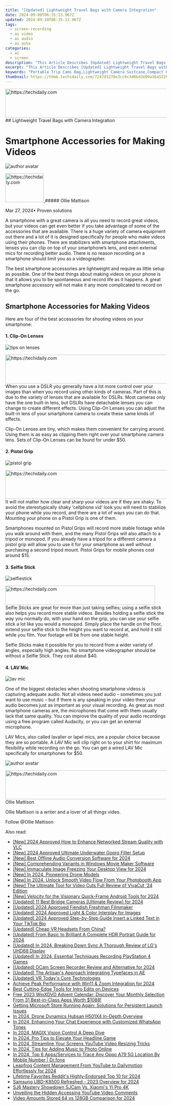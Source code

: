```yaml
---
title: "[Updated] Lightweight Travel Bags with Camera Integration"
date: 2024-09-09T06:35:13.967Z
updated: 2024-09-10T06:35:13.967Z
tags: 
  - screen-recording
  - ai video
  - ai audio
  - ai auto
categories: 
  - ai
  - screen
description: "This Article Describes [Updated] Lightweight Travel Bags with Camera Integration"
excerpt: "This Article Describes [Updated] Lightweight Travel Bags with Camera Integration"
keywords: "Portable Trip Cams Bag,Lightweight Camera Suitcase,Compact Cam Bag for Travel,AirPaks for Photography Gear,Mini Cameras Backpacks,Eco Bags with Lens Mount,Flexi Carry for Photo Pros"
thumbnail: https://thmb.techidaily.com/724743278e3cc8c3d6bd3e09a36a5228f2284123f9ba460d1a5d5ea60dfb5a94.jpg
---
```


<!-- affiliate ads begin -->
<a href="https://ephamedtechinc.pxf.io/c/5597632/2136622/26400" target="_top" id="2136622">
  <img src="//a.impactradius-go.com/display-ad/26400-2136622" border="0" alt="https://techidaily.com" width="728" height="90"/>
</a>
<img height="0" width="0" src="https://ephamedtechinc.pxf.io/i/5597632/2136622/26400" style="position:absolute;visibility:hidden;" border="0" />
<!-- affiliate ads end -->
## Lightweight Travel Bags with Camera Integration

# Smartphone Accessories for Making Videos

![author avatar](https://images.wondershare.com/filmora/article-images/ollie-mattison.jpg)

<!-- affiliate ads begin -->
<a href="https://25home.pxf.io/c/5597632/2123467/16836" target="_top" id="2123467">
  <img src="//a.impactradius-go.com/display-ad/16836-2123467" border="0" alt="https://techidaily.com" width="120" height="90"/>
</a>
<img height="0" width="0" src="https://25home.pxf.io/i/5597632/2123467/16836" style="position:absolute;visibility:hidden;" border="0" />
<!-- affiliate ads end -->
##### Ollie Mattison

 Mar 27, 2024• Proven solutions

A smartphone with a great camera is all you need to record great videos, but your videos can get even better if you take advantage of some of the accessories that are available. There is a huge variety of camera equipment out there and a lot of it is designed specifically for people who make videos using their phones. There are stabilizers with smartphone attachments, lenses you can clip on top of your smartphone’s lens, and even external mics for recording better audio. There is no reason recording on a smartphone should limit you as a videographer.

The best smartphone accessories are lightweight and require as little setup as possible. One of the best things about making videos on your phone is that it allows you to be spontaneous and record life as it happens. A great smartphone accessory will not make it any more complicated to record on the go.

## Smartphone Accessories for Making Videos

Here are four of the best accessories for shooting videos on your smartphone:

#### 1\. Clip-On Lenses

![tips on lenses](https://images.wondershare.com/filmora/article-images/accessories-clip-on-lenses.JPG)

<!-- affiliate ads begin -->
<a href="https://appsumo.8odi.net/c/5597632/2130885/7443" target="_top" id="2130885">
  <img src="//a.impactradius-go.com/display-ad/7443-2130885" border="0" alt="https://techidaily.com" width="600" height="90"/>
</a>
<img height="0" width="0" src="https://appsumo.8odi.net/i/5597632/2130885/7443" style="position:absolute;visibility:hidden;" border="0" />
<!-- affiliate ads end -->
When you use a DSLR you generally have a lot more control over your images than when you record using other kinds of cameras. Part of this is due to the variety of lenses that are available for DSLRs. Most cameras only have the one built-in lens, but DSLRs have detachable lenses you can change to create different effects. Using Clip-On Lenses you can adjust the built-in lens of your smartphone camera to create these same kinds of effects.

Clip-On Lenses are tiny, which makes them convenient for carrying around. Using them is as easy as clipping them right over your smartphone camera lens. Sets of Clip-On Lenses can be found for under $50.

#### 2\. Pistol Grip

![pistol grip](https://images.wondershare.com/filmora/article-images/accessories-pistol-grip.JPG)

<!-- affiliate ads begin -->
<a href="https://appsumo.8odi.net/c/5597632/2118322/7443" target="_top" id="2118322">
  <img src="//a.impactradius-go.com/display-ad/7443-2118322" border="0" alt="https://techidaily.com" width="728" height="90"/>
</a>
<img height="0" width="0" src="https://appsumo.8odi.net/i/5597632/2118322/7443" style="position:absolute;visibility:hidden;" border="0" />
<!-- affiliate ads end -->
It will not matter how clear and sharp your videos are if they are shaky. To avoid the stereotypically shaky ‘cellphone vid’ look you will need to stabilize your phone while you record, and there are a lot of ways you can do that. Mounting your phone on a Pistol Grip is one of them.

Smartphones mounted on Pistol Grips will record more stable footage while you walk around with them, and the many Pistol Grips will also attach to a tripod or monopod. If you already have a tripod for a different camera a pistol grip will allow you to use it for your smartphone as well without purchasing a second tripod mount. Pistol Grips for mobile phones cost around $15.

#### 3\. Selfie Stick

![selfiestick](https://images.wondershare.com/filmora/article-images/accessories-selfiestick.jpg)

<!-- affiliate ads begin -->
<a href="https://review-au.sjv.io/c/5597632/2098703/14409" target="_top" id="2098703">
  <img src="//a.impactradius-go.com/display-ad/14409-2098703" border="0" alt="https://techidaily.com" width="468" height="60"/>
</a>
<img height="0" width="0" src="https://review-au.sjv.io/i/5597632/2098703/14409" style="position:absolute;visibility:hidden;" border="0" />
<!-- affiliate ads end -->
Selfie Sticks are great for more than just taking selfies; using a selfie stick also helps you record more stable videos. Besides holding a selfie stick the way you normally do, with your hand on the grip, you can use your selfie stick a lot like you would a monopod. Simply place the handle on the floor, extend your selfie stick to the height you want to record at, and hold it still while you film. Your footage will be from one stable height.

Selfie Sticks make it possible for you to record from a wider variety of angles, especially high angles. No smartphone videographer should be without a Selfie Stick. They cost about $40.

#### 4\. LAV Mic

![lav mic](https://images.wondershare.com/filmora/article-images/accessories-lav-mic.JPG)

One of the biggest obstacles when shooting smartphone videos is capturing adequate audio. Not all videos need audio – sometimes you just want to use music – but if there is any speaking in your video then your audio becomes just as important as your visual recording. As great as most smartphone cameras are, the microphones that come with them usually lack that same quality. You can improve the quality of your audio recordings using a free program called Audacity, or you can get an external microphone.

LAV Mics, also called lavalier or lapel mics, are a popular choice because they are so portable. A LAV Mic will clip right on to your shirt for maximum flexibility while recording on the go. You can get a wired LAV Mic specifically for smartphones for $50.

![author avatar](https://images.wondershare.com/filmora/article-images/ollie-mattison.jpg)

<!-- affiliate ads begin -->
<a href="https://appsumo.8odi.net/c/5597632/2137413/7443" target="_top" id="2137413">
  <img src="//a.impactradius-go.com/display-ad/7443-2137413" border="0" alt="https://techidaily.com" width="728" height="90"/>
</a>
<img height="0" width="0" src="https://appsumo.8odi.net/i/5597632/2137413/7443" style="position:absolute;visibility:hidden;" border="0" />
<!-- affiliate ads end -->
Ollie Mattison

Ollie Mattison is a writer and a lover of all things video.

Follow @Ollie Mattison


<ins class="adsbygoogle"
     style="display:block"
     data-ad-format="autorelaxed"
     data-ad-client="ca-pub-7571918770474297"
     data-ad-slot="1223367746"></ins>



<ins class="adsbygoogle"
     style="display:block"
     data-ad-client="ca-pub-7571918770474297"
     data-ad-slot="8358498916"
     data-ad-format="auto"
     data-full-width-responsive="true"></ins>


<span class="atpl-alsoreadstyle">Also read:</span>
<div><ul>
<li><a href="https://article-files.techidaily.com/new-2024-approved-how-to-enhance-networked-stream-quality-with-vlc/"><u>[New] 2024 Approved How to Enhance Networked Stream Quality with VLC</u></a></li>
<li><a href="https://article-files.techidaily.com/new-2024-approved-ultimate-underwater-gopro-filter-setup/"><u>[New] 2024 Approved Ultimate Underwater Gopro Filter Setup</u></a></li>
<li><a href="https://article-files.techidaily.com/new-best-offline-audio-conversion-software-for-2024/"><u>[New] Best Offline Audio Conversion Software for 2024</u></a></li>
<li><a href="https://article-files.techidaily.com/new-comprehending-variants-in-windows-movie-maker-software/"><u>[New] Comprehending Variants in Windows Movie Maker Software</u></a></li>
<li><a href="https://screen-recording.techidaily.com/new-immaculate-image-freezing-your-desktop-view-for-2024/"><u>[New] Immaculate Image Freezing Your Desktop View for 2024</u></a></li>
<li><a href="https://article-files.techidaily.com/new-in-2024-pioneering-drone-models/"><u>[New] In 2024, Pioneering Drone Models</u></a></li>
<li><a href="https://article-files.techidaily.com/new-in-2024-unlock-smooth-video-flow-from-your-photobooth-app/"><u>[New] In 2024, Unlock Smooth Video Flow From Your Photobooth App</u></a></li>
<li><a href="https://article-files.techidaily.com/new-the-ultimate-tool-for-video-cuts-full-review-of-vivacut-24-edition/"><u>[New] The Ultimate Tool for Video Cuts Full Review of VivaCut '24 Edition</u></a></li>
<li><a href="https://article-files.techidaily.com/new-velocity-for-the-visionary-quick-frame-android-tools-for-2024/"><u>[New] Velocity for the Visionary Quick-Frame Android Tools for 2024</u></a></li>
<li><a href="https://article-files.techidaily.com/updated-11-best-bridge-cameras-ultimate-review-for-2024/"><u>[Updated] 11 Best Bridge Cameras [Ultimate Review] for 2024</u></a></li>
<li><a href="https://article-files.techidaily.com/updated-2024-approved-fiendish-freshman-filmmaker/"><u>[Updated] 2024 Approved Fiendish Freshman Filmmaker</u></a></li>
<li><a href="https://article-files.techidaily.com/updated-2024-approved-light-and-color-interplay-for-images/"><u>[Updated] 2024 Approved Light & Color Interplay for Images</u></a></li>
<li><a href="https://article-files.techidaily.com/updated-2024-approved-step-by-step-guide-insert-a-linked-text-in-your-tiktok-bio/"><u>[Updated] 2024 Approved Step-by-Step Guide Insert a Linked Text in Your TikTok Bio</u></a></li>
<li><a href="https://article-files.techidaily.com/updated-cheap-vr-headsets-from-china/"><u>[Updated] Cheap VR Headsets From China?</u></a></li>
<li><a href="https://article-files.techidaily.com/updated-from-basic-to-brilliant-a-complete-hdr-portrait-guide-for-2024/"><u>[Updated] From Basic to Brilliant A Complete HDR Portrait Guide for 2024</u></a></li>
<li><a href="https://article-files.techidaily.com/updated-in-2024-breaking-down-sync-a-thorough-review-of-lgs-uhd68-display/"><u>[Updated] In 2024, Breaking Down Sync A Thorough Review of LG's UHD68 Display</u></a></li>
<li><a href="https://screen-recording.techidaily.com/updated-in-2024-essential-techniques-recording-playstation-4-games/"><u>[Updated] In 2024, Essential Techniques Recording PlayStation 4 Games</u></a></li>
<li><a href="https://video-screen-grab.techidaily.com/updated-ocam-screen-recorder-review-and-alternative-for-2024/"><u>[Updated] OCam Screen Recorder Review and Alternative for 2024</u></a></li>
<li><a href="https://article-files.techidaily.com/updated-the-artisans-approach-integrating-typefaces-in-ae/"><u>[Updated] The Artisan's Approach Integrating Typefaces in AE</u></a></li>
<li><a href="https://article-files.techidaily.com/updated-vr-todays-core-technologies/"><u>[Updated] VR Today's Core Technologies</u></a></li>
<li><a href="https://fox-access.techidaily.com/achieve-peak-performance-with-win11-and-zoom-integration-for-2024/"><u>Achieve Peak Performance with Win11 & Zoom Integration for 2024</u></a></li>
<li><a href="https://extra-hints.techidaily.com/best-cutting-edge-tools-for-intro-edits-on-devices/"><u>Best Cutting-Edge Tools for Intro Edits on Devices</u></a></li>
<li><a href="https://tech-revival.techidaily.com/free-2023-winxdvd-advent-calendar-discover-your-monthly-selection-from-31-best-in-class-apps-worth-1088/"><u>Free 2023 WinXDVD Advent Calendar: Discover Your Monthly Selection From 31 Best-in-Class Apps Worth $1088!</u></a></li>
<li><a href="https://win-howtos.techidaily.com/getting-microsoft-store-running-again-solutions-for-persistent-launch-issues/"><u>Getting Microsoft Store Running Again: Solutions for Persistent Launch Issues</u></a></li>
<li><a href="https://article-files.techidaily.com/in-2024-drone-dynamics-hubsan-h501x4-in-depth-overview/"><u>In 2024, Drone Dynamics Hubsan H501X4 In-Depth Overview</u></a></li>
<li><a href="https://article-files.techidaily.com/in-2024-enhancing-your-chat-experience-with-customized-whatsapp-tones/"><u>In 2024, Enhancing Your Chat Experience with Customized WhatsApp Tones</u></a></li>
<li><a href="https://article-files.techidaily.com/in-2024-magix-vision-control-a-deep-dive/"><u>In 2024, MAGIX Vision Control A Deep Dive</u></a></li>
<li><a href="https://article-files.techidaily.com/in-2024-pro-tips-to-elevate-your-headline-game/"><u>In 2024, Pro Tips to Elevate Your Headline Game</u></a></li>
<li><a href="https://article-files.techidaily.com/in-2024-streamline-your-screens-youtube-video-resizing-tricks/"><u>In 2024, Streamline Your Screens YouTube Video Resizing Tricks</u></a></li>
<li><a href="https://article-files.techidaily.com/in-2024-tips-for-adding-music-to-photo-online/"><u>In 2024, Tips for Adding Music to Photo Online</u></a></li>
<li><a href="https://android-location-track.techidaily.com/in-2024-top-6-appsservices-to-trace-any-oppo-a79-5g-location-by-mobile-number-drfone-by-drfone-virtual-android/"><u>In 2024, Top 6 Apps/Services to Trace Any Oppo A79 5G Location By Mobile Number | Dr.fone</u></a></li>
<li><a href="https://youtube-stream.techidaily.com/leapfrog-content-management-from-youtube-to-dailymotion-effortlessly-for-2024/"><u>Leapfrog Content Management From YouTube to Dailymotion Effortlessly for 2024</u></a></li>
<li><a href="https://article-files.techidaily.com/lifetime-favorites-reddits-highly-endorsed-top-10-for-2024/"><u>Lifetime Favorites Reddit's Highly-Endorsed Top 10 for 2024</u></a></li>
<li><a href="https://article-files.techidaily.com/samsung-ubd-k8500-refreshed-2023-overview-for-2024/"><u>Samsung UBD-K8500 Refreshed - 2023 Overview for 2024</u></a></li>
<li><a href="https://extra-tips.techidaily.com/sj6-mastery-showdown-sjcam-vs-xiaomis-yi-pro-4k/"><u>SJ6 Mastery Showdown SJCam Vs. Xiaomi's Yi Pro 4K</u></a></li>
<li><a href="https://article-files.techidaily.com/unveiling-the-hidden-accessing-youtube-video-comments/"><u>Unveiling the Hidden Accessing YouTube Video Comments</u></a></li>
<li><a href="https://article-files.techidaily.com/video-amounts-stored-64-vs-128gb-comparison-for-2024/"><u>Video Amounts Stored 64 vs 128GB Comparison for 2024</u></a></li>
</ul></div>

